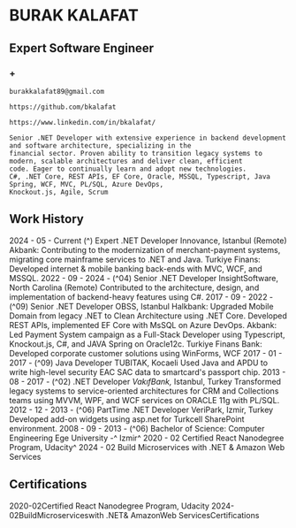 # BURAK KALAFAT

## Expert Software Engineer

### +

```
burakkalafat89@gmail.com
```

```
https://github.com/bkalafat
```

```
https://www.linkedin.com/in/bkalafat/
```

```
Senior .NET Developer with extensive experience in backend development and software architecture, specializing in the
financial sector. Proven ability to transition legacy systems to modern, scalable architectures and deliver clean, efficient
code. Eager to continually learn and adopt new technologies.
C#, .NET Core, REST APIs, EF Core, Oracle, MSSQL, Typescript, Java Spring, WCF, MVC, PL/SQL, Azure DevOps,
Knockout.js, Agile, Scrum
```

## Work History

2024 - 05 - Current (^) Expert .NET Developer
Innovance, Istanbul (Remote)
Akbank: Contributing to the modernization of merchant-payment systems, migrating core
mainframe services to .NET and Java.
Turkiye Finans: Developed internet & mobile banking back-ends with MVC, WCF, and MSSQL.
2022 - 09 - 2024 - (^04) Senior .NET Developer
InsightSoftware, North Carolina (Remote)
Contributed to the architecture, design, and implementation of backend-heavy features using C#.
2017 - 09 - 2022 - (^09) Senior .NET Developer
OBSS, Istanbul
Halkbank: Upgraded Mobile Domain from legacy .NET to Clean Architecture using .NET Core.
Developed REST APIs, implemented EF Core with MsSQL on Azure DevOps.
Akbank: Led Payment System campaign as a Full-Stack Developer using Typescript,
Knockout.js, C#, and JAVA Spring on Oracle12c.
Turkiye Finans Bank: Developed corporate customer solutions using WinForms, WCF
2017 - 01 - 2017 - (^09) Java Developer
TUBITAK, Kocaeli
Used Java and APDU to write high-level security EAC SAC data to smartcard's passport chip.
2013 - 08 - 2017 - (^02) .NET Developer
_VakıfBank,_ Istanbul, Turkey
Transformed legacy systems to service-oriented architectures for CRM and Collections teams
using MVVM, WPF, and WCF services on ORACLE 11g with PL/SQL.
2012 - 12 - 2013 - (^06) PartTime .NET Developer
VeriPark, Izmir, Turkey
Developed add-on widgets using asp.net for Turkcell SharePoint environment.
2008 - 09 - 2013 - (^06) Bachelor of Science: Computer Engineering
Ege University -^ Izmir^
2020 - 02 Certified React Nanodegree Program, Udacity^
2024 - 02 Build Microservices with .NET & Amazon Web Services

## Certifications

2020-02Certified React Nanodegree Program, Udacity
2024-02BuildMicroserviceswith .NET& AmazonWeb ServicesCertifications
